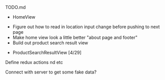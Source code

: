TODO.md

* HomeView
- Figure out how to read in location input change before pushing to next page
- Make home view look a little better "about page and footer"
- Build out product search result view


* ProductSearchResultView [4/29]

Define redux actions nd etc

Connect with server to get some fake data?